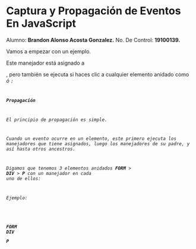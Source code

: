 # Captura y Propagación de Eventos En JavaScript #

Alumno: **Brandon Alonso Acosta Gonzalez.**
No. De Control: **19100139.**

Vamos a empezar con un ejemplo.

Este manejador está asignado a **<div>**, pero también se ejecuta si haces clic a cualquier elemento anidado como **<em>** ó **<code>**:

***Propagación***

El principio de propagación es simple.

Cuando un evento ocurre en un elemento, este primero ejecuta los manejadores que tiene asignados, luego los manejadores de su padre, y así hasta otros ancestros.

Digamos que tenemos 3 elementos anidados **FORM** > **DIV** > **P** con un manejador en cada uno de ellos:

Ejemplo: 

**<style>**
  **body * {**
    **margin: 10px;**
    **border: 1px solid blue;**
  **}**
**</style>**

**<form onclick="alert('form')">FORM**
  **<div onclick="alert('div')">DIV**
    **<p onclick="alert('p')">P</p>**
  **</div>**
**</form>**
